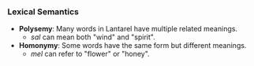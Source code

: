### Lexical Semantics

- **Polysemy**: Many words in Lantarel have multiple related meanings.
    - _sal_ can mean both "wind" and "spirit".
- **Homonymy**: Some words have the same form but different meanings.
    - _mel_ can refer to "flower" or "honey".